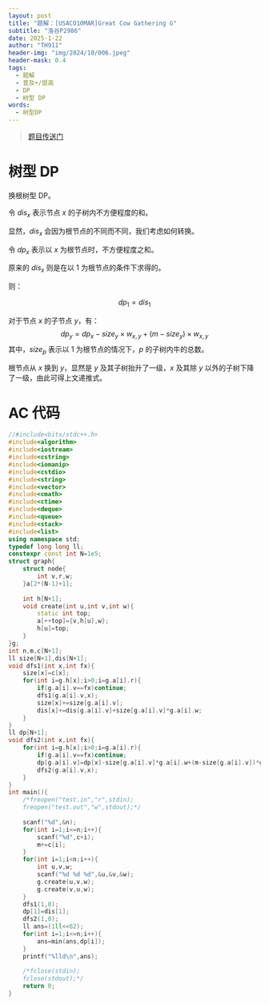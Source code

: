 ```yaml
---
layout: post
title: "题解：[USACO10MAR]Great Cow Gathering G"
subtitle: "洛谷P2986"
date: 2025-1-22
author: "TH911"
header-img: "img/2024/10/006.jpeg"
header-mask: 0.4
tags:
  - 题解
  - 普及+/提高
  - DP
  - 树型 DP
words:
  - 树型DP
---
```


> [题目传送门](https://www.luogu.com.cn/problem/P2986)

# 树型 DP

换根树型 DP。

令 $dis_x$ 表示节点 $x$ 的子树内不方便程度的和。

显然，$dis_x$ 会因为根节点的不同而不同，我们考虑如何转换。

令 $dp_x$ 表示以 $x$ 为根节点时，不方便程度之和。

原来的 $dis_x$ 则是在以 $1$ 为根节点的条件下求得的。

则：

$$
dp_1=dis_1
$$

对于节点 $x$ 的子节点 $y$，有：
$$
dp_y=dp_x-size_y\times w_{x,y}+(m-size_y)\times w_{x,y}
$$
其中，$size_p$ 表示以 $1$ 为根节点的情况下，$p$ 的子树内牛的总数。

根节点从 $x$ 换到 $y$，显然是 $y$ 及其子树抬升了一级，$x$ 及其除 $y$ 以外的子树下降了一级，由此可得上文递推式。

# AC 代码

```cpp
//#include<bits/stdc++.h>
#include<algorithm>
#include<iostream>
#include<cstring>
#include<iomanip>
#include<cstdio>
#include<string>
#include<vector>
#include<cmath>
#include<ctime>
#include<deque>
#include<queue>
#include<stack>
#include<list>
using namespace std;
typedef long long ll;
constexpr const int N=1e5;
struct graph{
	struct node{
		int v,r,w;
	}a[2*(N-1)+1];
	
	int h[N+1];
	void create(int u,int v,int w){
		static int top;
		a[++top]={v,h[u],w};
		h[u]=top;
	}
}g;
int n,m,c[N+1];
ll size[N+1],dis[N+1];
void dfs1(int x,int fx){
	size[x]=c[x];
	for(int i=g.h[x];i>0;i=g.a[i].r){
		if(g.a[i].v==fx)continue; 
		dfs1(g.a[i].v,x);
		size[x]+=size[g.a[i].v];
		dis[x]+=dis[g.a[i].v]+size[g.a[i].v]*g.a[i].w;
	}
}
ll dp[N+1];
void dfs2(int x,int fx){
	for(int i=g.h[x];i>0;i=g.a[i].r){
		if(g.a[i].v==fx)continue;
		dp[g.a[i].v]=dp[x]-size[g.a[i].v]*g.a[i].w+(m-size[g.a[i].v])*g.a[i].w;
		dfs2(g.a[i].v,x);
	}
}
int main(){
	/*freopen("test.in","r",stdin);
	freopen("test.out","w",stdout);*/
	
	scanf("%d",&n);
	for(int i=1;i<=n;i++){
		scanf("%d",c+i);
		m+=c[i];
	}
	for(int i=1;i<n;i++){
		int u,v,w;
		scanf("%d %d %d",&u,&v,&w);
		g.create(u,v,w);
		g.create(v,u,w);
	}
	dfs1(1,0);
	dp[1]=dis[1];
	dfs2(1,0);
	ll ans=(1ll<<62);
	for(int i=1;i<=n;i++){
		ans=min(ans,dp[i]);
	}
	printf("%lld\n",ans);
	
	/*fclose(stdin);
	fclose(stdout);*/
	return 0;
}
```